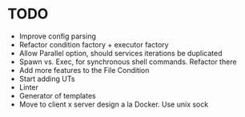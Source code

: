 # TODO

- Improve config parsing
- Refactor condition factory + executor factory
- Allow Parallel option, should services iterations be duplicated
- Spawn vs. Exec, for synchronous shell commands. Refactor there
- Add more features to the File Condition
- Start adding UTs
- Linter
- Generator of templates
- Move to client x server design a la Docker. Use unix sock
